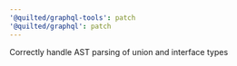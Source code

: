 ```yaml
---
'@quilted/graphql-tools': patch
'@quilted/graphql': patch
---
```


Correctly handle AST parsing of union and interface types
